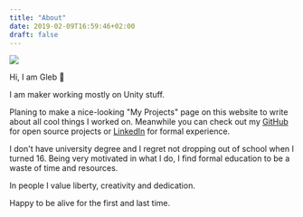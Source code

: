 ```yaml
---
title: "About"
date: 2019-02-09T16:59:46+02:00
draft: false
---
```

![](https://skibitsky.com/images/me.png)

Hi, I am Gleb 👋

I am maker working mostly on Unity stuff. 

Planing to make a nice-looking "My Projects" page on this website to write about all cool things I worked on. Meanwhile you can check out my [GitHub](https://github.com/skibitsky) for open source projects or [LinkedIn](https://linkedin.com/in/skibitsky/) for formal experience.

I don't have university degree and I regret not dropping out of school when I turned 16. Being very motivated in what I do, I find formal education to be a waste of time and resources. 

In people I value liberty, creativity and dedication. 

Happy to be alive for the first and last time.